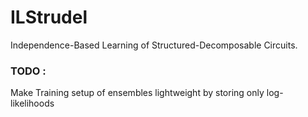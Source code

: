# ILStrudel

Independence-Based Learning of Structured-Decomposable Circuits.


### TODO :

Make Training setup of ensembles lightweight by storing only log-likelihoods
